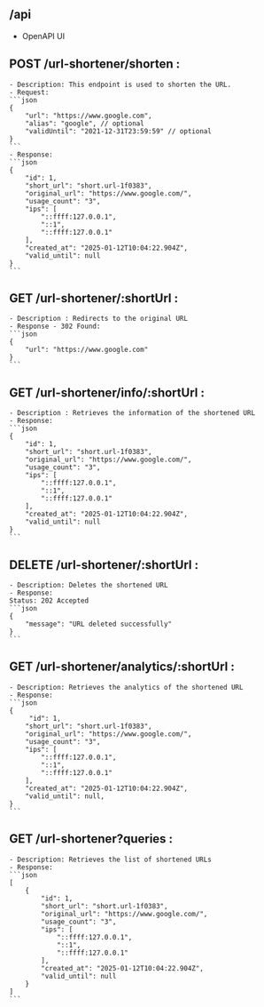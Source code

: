 ## /api
 - OpenAPI UI
## POST /url-shortener/shorten :
    - Description: This endpoint is used to shorten the URL.
    - Request:
    ```json
    {
        "url": "https://www.google.com",
        "alias": "google", // optional
        "validUntil": "2021-12-31T23:59:59" // optional
    }
    ```
    - Response:
    ```json
    {
        "id": 1,
        "short_url": "short.url-1f0383",
        "original_url": "https://www.google.com/",
        "usage_count": "3",
        "ips": [
            "::ffff:127.0.0.1",
            "::1",
            "::ffff:127.0.0.1"
        ],
        "created_at": "2025-01-12T10:04:22.904Z",
        "valid_until": null
    }
    ```

## GET /url-shortener/:shortUrl :
    - Description : Redirects to the original URL
    - Response - 302 Found:
    ```json
    {
        "url": "https://www.google.com"
    }
    ```

## GET /url-shortener/info/:shortUrl :
    - Description : Retrieves the information of the shortened URL
    - Response:
    ```json
    {
        "id": 1,
        "short_url": "short.url-1f0383",
        "original_url": "https://www.google.com/",
        "usage_count": "3",
        "ips": [
            "::ffff:127.0.0.1",
            "::1",
            "::ffff:127.0.0.1"
        ],
        "created_at": "2025-01-12T10:04:22.904Z",
        "valid_until": null
    }
    ```

## DELETE /url-shortener/:shortUrl :
    - Description: Deletes the shortened URL
    - Response:
    Status: 202 Accepted
    ```json
    {
        "message": "URL deleted successfully"
    }
    ```

## GET /url-shortener/analytics/:shortUrl :
    - Description: Retrieves the analytics of the shortened URL
    - Response:
    ```json
    {
         "id": 1,
        "short_url": "short.url-1f0383",
        "original_url": "https://www.google.com/",
        "usage_count": "3",
        "ips": [
            "::ffff:127.0.0.1",
            "::1",
            "::ffff:127.0.0.1"
        ],
        "created_at": "2025-01-12T10:04:22.904Z",
        "valid_until": null,
    }
    ```

## GET /url-shortener?queries :
    - Description: Retrieves the list of shortened URLs
    - Response:
    ```json
    [
        {
            "id": 1,
            "short_url": "short.url-1f0383",
            "original_url": "https://www.google.com/",
            "usage_count": "3",
            "ips": [
                "::ffff:127.0.0.1",
                "::1",
                "::ffff:127.0.0.1"
            ],
            "created_at": "2025-01-12T10:04:22.904Z",
            "valid_until": null
        }
    ]
    ```